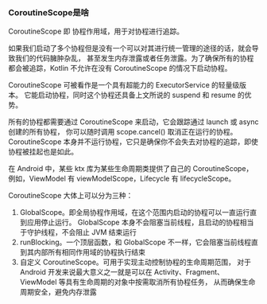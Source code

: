 
### CoroutineScope是啥
CoroutineScope 即 协程作用域，用于对协程进行追踪。

如果我们启动了多个协程但是没有一个可以对其进行统一管理的途径的话，就会导致我们的代码臃肿杂乱，
甚至发生内存泄露或者任务泄露。为了确保所有的协程都会被追踪，Kotlin 不允许在没有 CoroutineScope 的情况下启动协程。

CoroutineScope 可被看作是一个具有超能力的 ExecutorService 的轻量级版本。
它能启动协程，同时这个协程还具备上文所说的 suspend 和 resume 的优势。


所有的协程都需要通过 CoroutineScope 来启动，它会跟踪通过 launch 或 async 创建的所有协程，
你可以随时调用 scope.cancel() 取消正在运行的协程。
CoroutineScope 本身并不运行协程，它只是确保你不会失去对协程的追踪，即使协程被挂起也是如此。

在 Android 中，某些 ktx 库为某些生命周期类提供了自己的 CoroutineScope，
例如，ViewModel 有 viewModelScope，Lifecycle 有 lifecycleScope。


CoroutineScope 大体上可以分为三种：

1. GlobalScope。即全局协程作用域，在这个范围内启动的协程可以一直运行直到应用停止运行。
GlobalScope 本身不会阻塞当前线程，且启动的协程相当于守护线程，不会阻止 JVM 结束运行
2. runBlocking。一个顶层函数，和 GlobalScope 不一样，它会阻塞当前线程直到其内部所有相同作用域的协程执行结束
3. 自定义 CoroutineScope。可用于实现主动控制协程的生命周期范围，
对于 Android 开发来说最大意义之一就是可以在 Activity、Fragment、ViewModel 等具有生命周期的对象中按需取消所有协程任务，
从而确保生命周期安全，避免内存泄露

